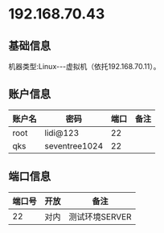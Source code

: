 # 192.168.70.43

## 基础信息

机器类型:Linux---虚拟机（依托192.168.70.11）。

## 账户信息

| 账户名 | 密码   | 端口 | 备注   |
| --     | --     | --   | --     |
| root   | lidi@123 | 22   |  |
| qks   | seventree1024 | 22   |  |
## 端口信息

| 端口号 | 开放 | 备注    |
| --     | --   | --      |
| 22   | 对内   | 测试环境SERVER |



